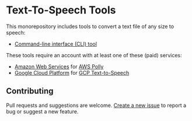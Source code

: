 # Text-To-Speech Tools

This monorepository includes tools to convert a text file of any size to speech:

* [Command-line interface (CLI) tool](packages/tts-cli)

These tools require an account with at least one of these (paid) services:

* [Amazon Web Services](https://aws.amazon.com) for [AWS Polly](https://aws.amazon.com/polly/)
* [Google Cloud Platform](https://cloud.google.com) for [GCP Text-to-Speech](https://cloud.google.com/text-to-speech/)

## Contributing

Pull requests and suggestions are welcome. [Create a new issue](https://github.com/eheikes/tts/issues/new) to report a bug or suggest a new feature.

